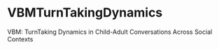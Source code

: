 # VBMTurnTakingDynamics
VBM: TurnTaking Dynamics in Child-Adult Conversations Across Social Contexts
